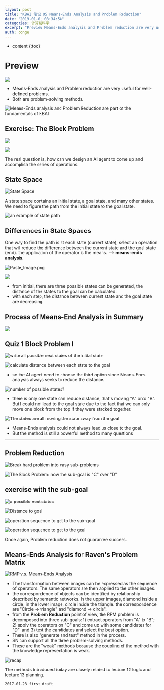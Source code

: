 ```yaml
---
layout: post
title: "KBAI 笔记 05 Means-Ends Analysis and Problem Reduction"
date: "2019-01-01 08:34:58"
categories: 计算机科学
excerpt: "Preview Means-Ends analysis and Problem reduction are very useful for we..."
auth: conge
---
```

* content
{:toc}

# Preview
![](/assets/images/计算机科学/118382-fc27acbf1071556c.png)

* Means-Ends analysis and Problem reduction are very useful for well-defined problems. 
* Both are problem-solving methods.

![Means-Ends analysis and Problem Reduction are part of the fundamentals of KBAI](/assets/images/计算机科学/118382-012ae6b9a6024973.png)

## Exercise: The Block Problem

![](/assets/images/计算机科学/118382-6e8faed63fdf63bc.png)

![](/assets/images/计算机科学/118382-d8007843d89eb909.png)

The real question is, how can we design an AI agent to come up and accomplish the series of operations.

## State Space

![State Space](/assets/images/计算机科学/118382-9bb096a82b1bb342.png)

A state space contains an initial state, a goal state, and many other states. We need to figure the path from the initial state to the goal state.

![an example of state path](/assets/images/计算机科学/118382-a07a03d02b44b4bd.png)

## Differences in State Spaces

One way to find the path is at each state (current state), select an operation that will reduce the difference between the current state and the goal state (end). the application of the operator is the means. --> __means-ends analysis__.

![Paste_Image.png](/assets/images/计算机科学/118382-931489549f1f30d9.png)

![](/assets/images/计算机科学/118382-96dc4c5b3f4790bc.png)
* from initial, there are three possible states can be generated, the distance of the states to the goal can be calculated.
* with each step, the distance between current state and the goal state are decreasing.

## Process of Means-End Analysis in Summary

![](/assets/images/计算机科学/118382-b451e9b9a7fc1a36.png)

## Quiz 1 Block Problem I

![write all possible next states of the initial state](/assets/images/计算机科学/118382-bc5fb2e9312a1502.png)

![calculate distance between each state to the goal](/assets/images/计算机科学/118382-fff0073a10a3e577.png)

* so the AI agent need to choose the third option since Means-Ends analysis always seeks to reduce the distance.

![number of possible states?](/assets/images/计算机科学/118382-0a69ee264f574d0f.png)

* there is only one state can reduce distance, that's moving "A" onto "B". But I could not lead to the goal state due to the fact that we can only move one block from the top if they were stacked together.

![The states are all moving the state away from the goal](/assets/images/计算机科学/118382-3ae8ffae664bfc84.png)

* Means-Ends analysis could not always lead us close to the goal.
* But the method is still a powerful method to many questions

-----

## Problem Reduction

![Break hard problem into easy sub-problems](/assets/images/计算机科学/118382-01f45821a62f182f.png)

![The Block Problem: now the sub-goal is "C" over "D"](/assets/images/计算机科学/118382-02820243d5390402.png)

## exercise with the sub-goal
![a possible next states](/assets/images/计算机科学/118382-6b0b809cfa293b57.png)

![Distance to goal](/assets/images/计算机科学/118382-a03f57e56ef95856.png)

![operation sequence to get to the sub-goal](/assets/images/计算机科学/118382-88865268aded9f43.png)

![operation sequence to get to the goal](/assets/images/计算机科学/118382-a5a3828d5a62309c.png)

Once again, Problem reduction does not guarantee success.

## Means-Ends Analysis for Raven's Problem Matrix

![RMP v.s. Means-Ends Analysis](/assets/images/计算机科学/118382-ad80ef9aa5bef355.png)

* The transformation between images can be expressed as the sequence of operators. The same operators are then applied to the other images.
* the correspondence of objects can be identified by relationship described by semantic networks. In the upper images, diamond inside a circle, in the lower image, circle inside the triangle. the correspondence are "Circle -> triangle" and "diamond -> circle".
* from the __Problem Reduction__ point of view, the RPM problem is decomposed into three sub-goals: 1) extract operators from "A" to "B"; 2) apply the operators on "C" and come up with some candidates for "D"; and 3)  test the candidates and select the best option.
* There is also "generate and test" method in the process.
* SN can support all the three problem-solving methods.
* These are the "weak" methods because the coupling of the method with the knowledge representation is weak.

![recap](/assets/images/计算机科学/118382-9617c5f22d04abe5.png)

The methods introduced today are closely related to lecture 12 logic and lecture 13 planning.

```
2017-01-23 first draft
```
